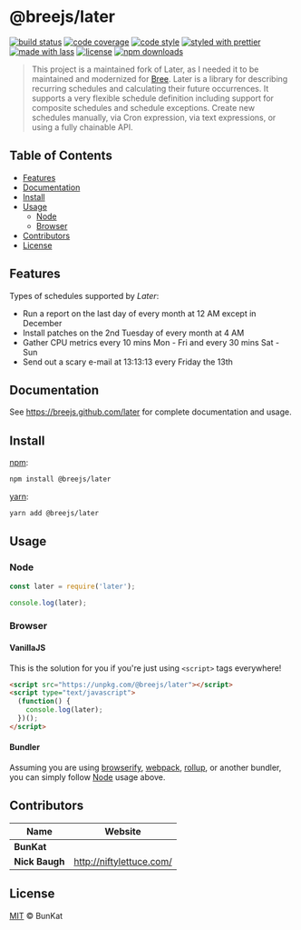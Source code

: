 # @breejs/later

[![build status](https://img.shields.io/travis/com/breejs/later.svg)](https://travis-ci.com/breejs/later)
[![code coverage](https://img.shields.io/codecov/c/github/breejs/later.svg)](https://codecov.io/gh/breejs/later)
[![code style](https://img.shields.io/badge/code_style-XO-5ed9c7.svg)](https://github.com/sindresorhus/xo)
[![styled with prettier](https://img.shields.io/badge/styled_with-prettier-ff69b4.svg)](https://github.com/prettier/prettier)
[![made with lass](https://img.shields.io/badge/made_with-lass-95CC28.svg)](https://lass.js.org)
[![license](https://img.shields.io/github/license/breejs/later.svg)](LICENSE)
[![npm downloads](https://img.shields.io/npm/dt/@breejs/later.svg)](https://npm.im/@breejs/later)

> This project is a maintained fork of Later, as I needed it to be maintained and modernized for [Bree][]. Later is a library for describing recurring schedules and calculating their future occurrences.  It supports a very flexible schedule definition including support for composite schedules and schedule exceptions. Create new schedules manually, via Cron expression, via text expressions, or using a fully chainable API.


## Table of Contents

* [Features](#features)
* [Documentation](#documentation)
* [Install](#install)
* [Usage](#usage)
  * [Node](#node)
  * [Browser](#browser)
* [Contributors](#contributors)
* [License](#license)


## Features

Types of schedules supported by _Later_:

* Run a report on the last day of every month at 12 AM except in December
* Install patches on the 2nd Tuesday of every month at 4 AM
* Gather CPU metrics every 10 mins Mon - Fri and every 30 mins Sat - Sun
* Send out a scary e-mail at 13:13:13 every Friday the 13th


## Documentation

See <https://breejs.github.com/later> for complete documentation and usage.


## Install

[npm][]:

```sh
npm install @breejs/later
```

[yarn][]:

```sh
yarn add @breejs/later
```


## Usage

### Node

```js
const later = require('later');

console.log(later);
```

### Browser

#### VanillaJS

This is the solution for you if you're just using `<script>` tags everywhere!

```html
<script src="https://unpkg.com/@breejs/later"></script>
<script type="text/javascript">
  (function() {
    console.log(later);
  })();
</script>
```

#### Bundler

Assuming you are using [browserify][], [webpack][], [rollup][], or another bundler, you can simply follow [Node](#node) usage above.


## Contributors

| Name           | Website                    |
| -------------- | -------------------------- |
| **BunKat**     |                            |
| **Nick Baugh** | <http://niftylettuce.com/> |


## License

[MIT](LICENSE) © BunKat


## 

[npm]: https://www.npmjs.com/

[yarn]: https://yarnpkg.com/

[browserify]: https://github.com/browserify/browserify

[webpack]: https://github.com/webpack/webpack

[rollup]: https://github.com/rollup/rollup

[bree]: https://github.com/breejs/bree
